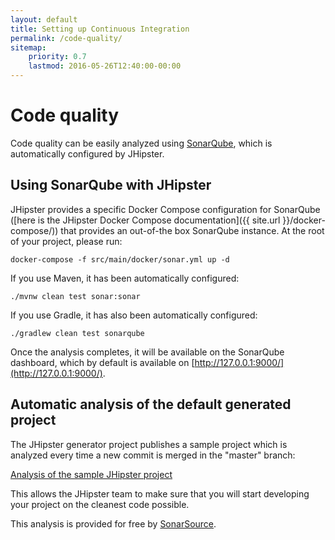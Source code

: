 ```yaml
---
layout: default
title: Setting up Continuous Integration
permalink: /code-quality/
sitemap:
    priority: 0.7
    lastmod: 2016-05-26T12:40:00-00:00
---
```


# <i class="fa fa-diamond"></i> Code quality

Code quality can be easily analyzed using [SonarQube](http://sonarqube.com/), which is automatically configured by JHipster.

## Using SonarQube with JHipster

JHipster provides a specific Docker Compose configuration for SonarQube ([here is the JHipster Docker Compose documentation]({{ site.url }}/docker-compose/)) that provides an out-of-the box SonarQube instance. At the root of your project, please run:

    docker-compose -f src/main/docker/sonar.yml up -d

If you use Maven, it has been automatically configured:

    ./mvnw clean test sonar:sonar

If you use Gradle, it has also been automatically configured:

    ./gradlew clean test sonarqube

Once the analysis completes, it will be available on the SonarQube dashboard, which by default is available on [http://127.0.0.1:9000/](http://127.0.0.1:9000/).

## Automatic analysis of the default generated project

The JHipster generator project publishes a sample project which is analyzed every time a new commit is merged in the "master" branch:

[Analysis of the sample JHipster project](https://sonarcloud.io/dashboard?id=io.github.jhipster.sample%3Ajhipster-sample-application)

This allows the JHipster team to make sure that you will start developing your project on the cleanest code possible.

This analysis is provided for free by [SonarSource](http://www.sonarsource.com).

